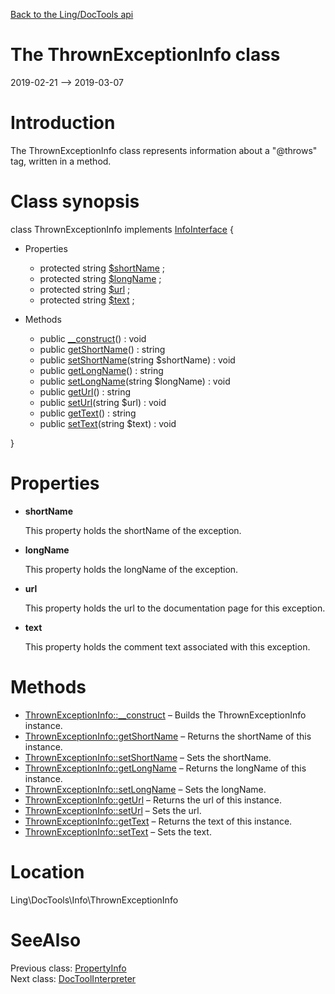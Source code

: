 [Back to the Ling/DocTools api](https://github.com/lingtalfi/DocTools/blob/master/doc/api/Ling/DocTools.md)



The ThrownExceptionInfo class
================
2019-02-21 --> 2019-03-07






Introduction
============

The ThrownExceptionInfo class represents information about a "@throws" tag,
written in a method.



Class synopsis
==============


class <span class="pl-k">ThrownExceptionInfo</span> implements [InfoInterface](https://github.com/lingtalfi/DocTools/blob/master/doc/api/Ling/DocTools/Info/InfoInterface.md) {

- Properties
    - protected string [$shortName](#property-shortName) ;
    - protected string [$longName](#property-longName) ;
    - protected string [$url](#property-url) ;
    - protected string [$text](#property-text) ;

- Methods
    - public [__construct](https://github.com/lingtalfi/DocTools/blob/master/doc/api/Ling/DocTools/Info/ThrownExceptionInfo/__construct.md)() : void
    - public [getShortName](https://github.com/lingtalfi/DocTools/blob/master/doc/api/Ling/DocTools/Info/ThrownExceptionInfo/getShortName.md)() : string
    - public [setShortName](https://github.com/lingtalfi/DocTools/blob/master/doc/api/Ling/DocTools/Info/ThrownExceptionInfo/setShortName.md)(string $shortName) : void
    - public [getLongName](https://github.com/lingtalfi/DocTools/blob/master/doc/api/Ling/DocTools/Info/ThrownExceptionInfo/getLongName.md)() : string
    - public [setLongName](https://github.com/lingtalfi/DocTools/blob/master/doc/api/Ling/DocTools/Info/ThrownExceptionInfo/setLongName.md)(string $longName) : void
    - public [getUrl](https://github.com/lingtalfi/DocTools/blob/master/doc/api/Ling/DocTools/Info/ThrownExceptionInfo/getUrl.md)() : string
    - public [setUrl](https://github.com/lingtalfi/DocTools/blob/master/doc/api/Ling/DocTools/Info/ThrownExceptionInfo/setUrl.md)(string $url) : void
    - public [getText](https://github.com/lingtalfi/DocTools/blob/master/doc/api/Ling/DocTools/Info/ThrownExceptionInfo/getText.md)() : string
    - public [setText](https://github.com/lingtalfi/DocTools/blob/master/doc/api/Ling/DocTools/Info/ThrownExceptionInfo/setText.md)(string $text) : void

}




Properties
=============

- <span id="property-shortName"><b>shortName</b></span>

    This property holds the shortName of the exception.
    
    

- <span id="property-longName"><b>longName</b></span>

    This property holds the longName of the exception.
    
    

- <span id="property-url"><b>url</b></span>

    This property holds the url to the documentation page for this exception.
    
    

- <span id="property-text"><b>text</b></span>

    This property holds the comment text associated with this exception.
    
    



Methods
==============

- [ThrownExceptionInfo::__construct](https://github.com/lingtalfi/DocTools/blob/master/doc/api/Ling/DocTools/Info/ThrownExceptionInfo/__construct.md) &ndash; Builds the ThrownExceptionInfo instance.
- [ThrownExceptionInfo::getShortName](https://github.com/lingtalfi/DocTools/blob/master/doc/api/Ling/DocTools/Info/ThrownExceptionInfo/getShortName.md) &ndash; Returns the shortName of this instance.
- [ThrownExceptionInfo::setShortName](https://github.com/lingtalfi/DocTools/blob/master/doc/api/Ling/DocTools/Info/ThrownExceptionInfo/setShortName.md) &ndash; Sets the shortName.
- [ThrownExceptionInfo::getLongName](https://github.com/lingtalfi/DocTools/blob/master/doc/api/Ling/DocTools/Info/ThrownExceptionInfo/getLongName.md) &ndash; Returns the longName of this instance.
- [ThrownExceptionInfo::setLongName](https://github.com/lingtalfi/DocTools/blob/master/doc/api/Ling/DocTools/Info/ThrownExceptionInfo/setLongName.md) &ndash; Sets the longName.
- [ThrownExceptionInfo::getUrl](https://github.com/lingtalfi/DocTools/blob/master/doc/api/Ling/DocTools/Info/ThrownExceptionInfo/getUrl.md) &ndash; Returns the url of this instance.
- [ThrownExceptionInfo::setUrl](https://github.com/lingtalfi/DocTools/blob/master/doc/api/Ling/DocTools/Info/ThrownExceptionInfo/setUrl.md) &ndash; Sets the url.
- [ThrownExceptionInfo::getText](https://github.com/lingtalfi/DocTools/blob/master/doc/api/Ling/DocTools/Info/ThrownExceptionInfo/getText.md) &ndash; Returns the text of this instance.
- [ThrownExceptionInfo::setText](https://github.com/lingtalfi/DocTools/blob/master/doc/api/Ling/DocTools/Info/ThrownExceptionInfo/setText.md) &ndash; Sets the text.





Location
=============
Ling\DocTools\Info\ThrownExceptionInfo


SeeAlso
==============
Previous class: [PropertyInfo](https://github.com/lingtalfi/DocTools/blob/master/doc/api/Ling/DocTools/Info/PropertyInfo.md)<br>Next class: [DocToolInterpreter](https://github.com/lingtalfi/DocTools/blob/master/doc/api/Ling/DocTools/Interpreter/DocToolInterpreter.md)<br>
